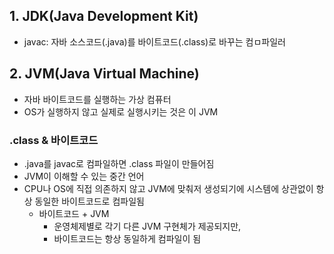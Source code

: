 ## 1. JDK(Java Development Kit)
- javac: 자바 소스코드(.java)를 바이트코드(.class)로 바꾸는 컴ㅁ파일러

## 2. JVM(Java Virtual Machine)
- 자바 바이트코드를 실행하는 가상 컴퓨터
- OS가 실행하지 않고 실제로 실행시키는 것은 이 JVM

### .class & 바이트코드
- .java를 javac로 컴파일하면 .class 파일이 만들어짐
- JVM이 이해할 수 있는 중간 언어
- CPU나 OS에 직접 의존하지 않고 JVM에 맞춰저 생성되기에 시스템에 상관없이 항상 동일한 바이트코드로 컴파일됨
  - 바이트코드 + JVM
    - 운영체제별로 각기 다른 JVM 구현체가 제공되지만,
    - 바이트코드는 항상 동일하게 컴파일이 됨